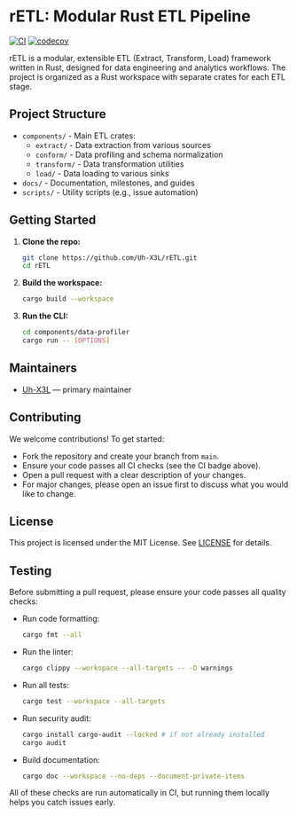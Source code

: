 # rETL: Modular Rust ETL Pipeline

[![CI](https://github.com/Uh-X3L/rETL/actions/workflows/ci.yml/badge.svg)](https://github.com/Uh-X3L/rETL/actions/workflows/ci.yml)
[![codecov](https://codecov.io/gh/Uh-X3L/rETL/branch/main/graph/badge.svg)](https://codecov.io/gh/Uh-X3L/rETL)

rETL is a modular, extensible ETL (Extract, Transform, Load) framework written in Rust, designed for data engineering and analytics workflows. The project is organized as a Rust workspace with separate crates for each ETL stage.

## Project Structure
- `components/` - Main ETL crates:
  - `extract/` - Data extraction from various sources
  - `conform/` - Data profiling and schema normalization
  - `transform/` - Data transformation utilities
  - `load/` - Data loading to various sinks
- `docs/` - Documentation, milestones, and guides
- `scripts/` - Utility scripts (e.g., issue automation)

## Getting Started
1. **Clone the repo:**
   ```sh
   git clone https://github.com/Uh-X3L/rETL.git
   cd rETL
   ```
2. **Build the workspace:**
   ```sh
   cargo build --workspace
   ```
3. **Run the CLI:**
   ```sh
   cd components/data-profiler
   cargo run -- [OPTIONS]
   ```

## Maintainers
- [Uh-X3L](https://github.com/Uh-X3L) — primary maintainer

## Contributing
We welcome contributions! To get started:
- Fork the repository and create your branch from `main`.
- Ensure your code passes all CI checks (see the CI badge above).
- Open a pull request with a clear description of your changes.
- For major changes, please open an issue first to discuss what you would like to change.

## License
This project is licensed under the MIT License. See [LICENSE](LICENSE) for details.

## Testing

Before submitting a pull request, please ensure your code passes all quality checks:

- Run code formatting:
  ```sh
  cargo fmt --all
  ```
- Run the linter:
  ```sh
  cargo clippy --workspace --all-targets -- -D warnings
  ```
- Run all tests:
  ```sh
  cargo test --workspace --all-targets
  ```
- Run security audit:
  ```sh
  cargo install cargo-audit --locked # if not already installed
  cargo audit
  ```
- Build documentation:
  ```sh
  cargo doc --workspace --no-deps --document-private-items
  ```

All of these checks are run automatically in CI, but running them locally helps you catch issues early.
